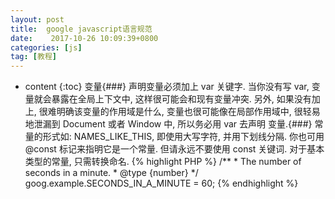 ```yaml
---
layout: post
title:  google javascript语言规范
date:    2017-10-26 10:09:39+0800
categories: [js] 
tag: [教程] 
---
```

* content
{:toc}
变量{###}
声明变量必须加上 var 关键字.
当你没有写 var, 变量就会暴露在全局上下文中, 这样很可能会和现有变量冲突.
另外, 如果没有加上, 很难明确该变量的作用域是什么, 变量也很可能像在局部作用域中, 很轻易地泄漏到 Document 或者 Window 中,
所以务必用 var 去声明
变量.{###}
常量的形式如: NAMES_LIKE_THIS, 即使用大写字符, 并用下划线分隔.
你也可用 @const 标记来指明它是一个常量.
但请永远不要使用 const 关键词.
对于基本类型的常量, 只需转换命名.
{% highlight PHP %}
      /**
       * The number of seconds in a minute.
       * @type {number}
       */
      goog.example.SECONDS_IN_A_MINUTE = 60;
{% endhighlight %}


   
   
   